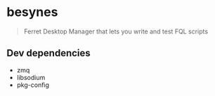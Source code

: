 # besynes

> Ferret Desktop Manager that lets you write and test FQL scripts

## Dev dependencies

-   zmq
-   libsodium
-   pkg-config
